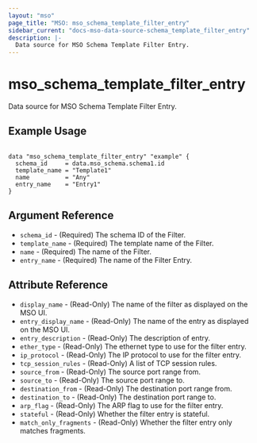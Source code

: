 ```yaml
---
layout: "mso"
page_title: "MSO: mso_schema_template_filter_entry"
sidebar_current: "docs-mso-data-source-schema_template_filter_entry"
description: |-
  Data source for MSO Schema Template Filter Entry.
---
```


# mso_schema_template_filter_entry #

Data source for MSO Schema Template Filter Entry.

## Example Usage ##

```hcl

data "mso_schema_template_filter_entry" "example" {
  schema_id     = data.mso_schema.schema1.id
  template_name = "Template1"
  name          = "Any"
  entry_name    = "Entry1"
}

```

## Argument Reference ##

* `schema_id` - (Required) The schema ID of the Filter.
* `template_name` - (Required) The template name of the Filter.
* `name` - (Required) The name of the Filter.
* `entry_name` - (Required) The name of the Filter Entry.

## Attribute Reference ##

* `display_name` - (Read-Only) The name of the filter as displayed on the MSO UI.
* `entry_display_name` - (Read-Only) The name of the entry as displayed on the MSO UI.
* `entry_description` - (Read-Only) The description of entry.
* `ether_type` - (Read-Only) The ethernet type to use for the filter entry.
* `ip_protocol` - (Read-Only) The IP protocol to use for the filter entry.
* `tcp_session_rules` - (Read-Only) A list of TCP session rules.
* `source_from` - (Read-Only) The source port range from.
* `source_to` - (Read-Only) The source port range to.
* `destination_from` - (Read-Only) The destination port range from.
* `destination_to` - (Read-Only) The destination port range to.
* `arp_flag` - (Read-Only) The ARP flag to use for the filter entry.
* `stateful` - (Read-Only) Whether the filter entry is stateful.
* `match_only_fragments` - (Read-Only) Whether the filter entry only matches fragments.
